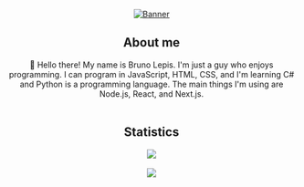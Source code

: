 <div align="center">
  <p align="center">
    <a href="https://brunolepis.xyz/"
      ><img src="https://brunolepis.xyz/bruno_banner.png" alt="Banner"
    /></a>
  </p>

  ## About me 
  👋 Hello there! My name is Bruno Lepis. I'm just a guy who enjoys
  programming. I can program in JavaScript, HTML, CSS, and I'm learning C# and
  Python is a programming language. The main things I'm using are Node.js, React, and Next.js.
  <br /><br />
  ## Statistics
  <p align="center">
    <a href="https://brunolepis.xyz/"
      ><img
        src="https://github-readme-stats.vercel.app/api?username=brunolepis&show_icons=true&theme=dark&icon_color=1774d1" /></a
    ><br /><br /><a href="https://brunolepis.xyz/"
      ><img
        src="https://github-readme-stats.vercel.app/api/top-langs/?username=brunolepis&layout=compact&theme=dark"
    /></a>
  </p>
</div>

